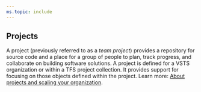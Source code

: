 ```yaml
---
ms.topic: include
---
```

 
## Projects
A project (previously referred to as a *team project*) provides a repository for source code and a place for a group of people to plan, track progress, and collaborate on building software solutions. A project is defined for a VSTS organization or within a TFS project collection. It provides support for focusing on those objects defined within the project. Learn more: [About projects and scaling your organization](/azure/devops/organizations/projects/about-projects).